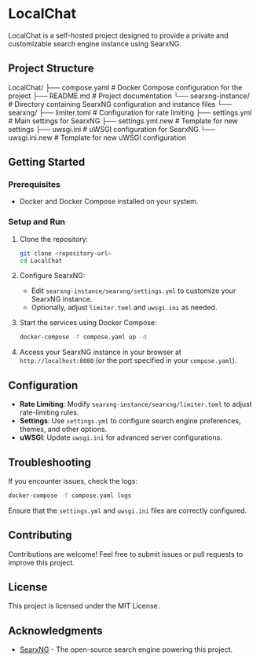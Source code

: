 # LocalChat

LocalChat is a self-hosted project designed to provide a private and customizable search engine instance using SearxNG.

## Project Structure
LocalChat/
├── compose.yaml                # Docker Compose configuration for the project
├── README.md                   # Project documentation
└── searxng-instance/          # Directory containing SearxNG configuration and instance files
    └── searxng/
        ├── limiter.toml       # Configuration for rate limiting
        ├── settings.yml       # Main settings for SearxNG
        ├── settings.yml.new   # Template for new settings
        ├── uwsgi.ini         # uWSGI configuration for SearxNG
        └── uwsgi.ini.new     # Template for new uWSGI configuration

## Getting Started

### Prerequisites

- Docker and Docker Compose installed on your system.

### Setup and Run

1. Clone the repository:
   ```bash
   git clone <repository-url>
   cd LocalChat
   ```

2. Configure SearxNG:
   - Edit `searxng-instance/searxng/settings.yml` to customize your SearxNG instance.
   - Optionally, adjust `limiter.toml` and `uwsgi.ini` as needed.

3. Start the services using Docker Compose:
   ```bash
   docker-compose -f compose.yaml up -d
   ```

4. Access your SearxNG instance in your browser at `http://localhost:8080` (or the port specified in your `compose.yaml`).

## Configuration

- **Rate Limiting**: Modify `searxng-instance/searxng/limiter.toml` to adjust rate-limiting rules.
- **Settings**: Use `settings.yml` to configure search engine preferences, themes, and other options.
- **uWSGI**: Update `uwsgi.ini` for advanced server configurations.

## Troubleshooting

If you encounter issues, check the logs:
```bash
docker-compose -f compose.yaml logs
```

Ensure that the `settings.yml` and `uwsgi.ini` files are correctly configured.

## Contributing

Contributions are welcome! Feel free to submit issues or pull requests to improve this project.

## License

This project is licensed under the MIT License.

## Acknowledgments

- [SearxNG](https://github.com/searxng/searxng) - The open-source search engine powering this project.
